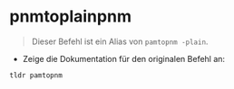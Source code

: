 # pnmtoplainpnm

> Dieser Befehl ist ein Alias von `pamtopnm -plain`.

- Zeige die Dokumentation für den originalen Befehl an:

`tldr pamtopnm`
